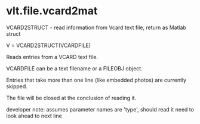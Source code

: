 # vlt.file.vcard2mat

  VCARD2STRUCT - read information from Vcard text file, return as Matlab struct
 
  V = VCARD2STRUCT(VCARDFILE)
 
  Reads entries from a VCARD text file.
 
  VCARDFILE can be a text filename or a FILEOBJ object.
 
  Entries that take more than one line (like embedded photos) are currently skipped.
 
  The file will be closed at the conclusion of reading it.
 
  developer note: assumes parameter names are 'type', should read it
  need to look ahead to next line
